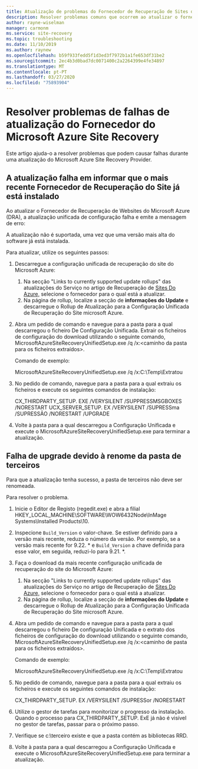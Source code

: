 ```yaml
---
title: Atualização de problemas do Fornecedor de Recuperação de Sites do Microsoft Azure
description: Resolver problemas comuns que ocorrem ao atualizar o fornecedor de recuperação de websites do Microsoft Azure.
author: rayne-wiselman
manager: carmonm
ms.service: site-recovery
ms.topic: troubleshooting
ms.date: 11/10/2019
ms.author: raynew
ms.openlocfilehash: b59f933fedd5f1d3ed3f7972b1a1fe653df31be2
ms.sourcegitcommit: 2ec4b3d0bad7dc0071400c2a2264399e4fe34897
ms.translationtype: MT
ms.contentlocale: pt-PT
ms.lasthandoff: 03/27/2020
ms.locfileid: "75893904"
---
```

# <a name="troubleshoot-microsoft-azure-site-recovery-provider-upgrade-failures"></a>Resolver problemas de falhas de atualização do Fornecedor do Microsoft Azure Site Recovery

Este artigo ajuda-o a resolver problemas que podem causar falhas durante uma atualização do Microsoft Azure Site Recovery Provider.

## <a name="the-upgrade-fails-reporting-that-the-latest-site-recovery-provider-is-already-installed"></a>A atualização falha em informar que o mais recente Fornecedor de Recuperação do Site já está instalado

Ao atualizar o Fornecedor de Recuperação de Websites do Microsoft Azure (DRA), a atualização unificada de configuração falha e emite a mensagem de erro:

A atualização não é suportada, uma vez que uma versão mais alta do software já está instalada.

Para atualizar, utilize os seguintes passos:

1. Descarregue a configuração unificada de recuperação do site do Microsoft Azure:
   1. Na secção "Links to currently supported update rollups" das atualizações do Serviço no artigo de Recuperação de [Sites Do Azure,](service-updates-how-to.md#links-to-currently-supported-update-rollups) selecione o fornecedor para o qual está a atualizar.
   2. Na página de rollup, localize a secção de **informações do Update** e descarregue o Rollup de Atualização para a Configuração Unificada de Recuperação do Site microsoft Azure.

2. Abra um pedido de comando e navegue para a pasta para a qual descarregou o ficheiro De Configuração Unificada. Extrair os ficheiros de configuração do download utilizando o seguinte comando, MicrosoftAzureSiteRecoveryUnifiedSetup.exe /q /x:&lt;caminho da pasta para os ficheiros extraídos&gt;.
    
    Comando de exemplo:

    MicrosoftAzureSiteRecoveryUnifiedSetup.exe /q /x:C:\Temp\Extratou

3. No pedido de comando, navegue para a pasta para a qual extraiu os ficheiros e execute os seguintes comandos de instalação:
   
    CX_THIRDPARTY_SETUP. EXE /VERYSILENT /SUPPRESSMSGBOXES /NORESTART UCX_SERVER_SETUP. EX /VERYSILENT /SUPRESSma /SUPRESSÃO /NORESTART /UPGRADE

1. Volte à pasta para a qual descarregou a Configuração Unificada e execute o MicrosoftAzureSiteRecoveryUnifiedSetup.exe para terminar a atualização. 

## <a name="upgrade-failure-due-to-the-3rd-party-folder-being-renamed"></a>Falha de upgrade devido à renome da pasta de terceiros

Para que a atualização tenha sucesso, a pasta de terceiros não deve ser renomeada.

Para resolver o problema.

1. Inicie o Editor de Registo (regedit.exe) e abra a filial HKEY_LOCAL_MACHINE\SOFTWARE\WOW6432Node\InMage Systems\Installed Products\10.
1. Inspecione `Build_Version` o valor-chave. Se estiver definido para a versão mais recente, reduza o número da versão. Por exemplo, se a versão mais recente for 9.22. \* e `Build_Version` a chave definida para esse valor, em seguida, reduzi-lo para 9.21. \*.
1. Faça o download da mais recente configuração unificada de recuperação do site do Microsoft Azure:
   1. Na secção "Links to currently supported update rollups" das atualizações do Serviço no artigo de Recuperação de [Sites Do Azure,](service-updates-how-to.md#links-to-currently-supported-update-rollups) selecione o fornecedor para o qual está a atualizar.
   2. Na página de rollup, localize a secção de **informações do Update** e descarregue o Rollup de Atualização para a Configuração Unificada de Recuperação do Site microsoft Azure.
1. Abra um pedido de comando e navegue para a pasta para a qual descarregou o ficheiro De configuração Unificada e o extrato dos ficheiros de configuração do download utilizando o seguinte comando, MicrosoftAzureSiteRecoveryUnifiedSetup.exe /q /x:&lt;caminho de pasta para os ficheiros extraídos&gt;.

    Comando de exemplo:

    MicrosoftAzureSiteRecoveryUnifiedSetup.exe /q /x:C:\Temp\Extratou

1. No pedido de comando, navegue para a pasta para a qual extraiu os ficheiros e execute os seguintes comandos de instalação:
   
    CX_THIRDPARTY_SETUP. EX /VERYSILENT /SUPRESSor /NORESTART

1. Utilize o gestor de tarefas para monitorizar o progresso da instalação. Quando o processo para CX_THIRDPARTY_SETUP. ExE já não é visível no gestor de tarefas, passar para o próximo passo.
1. Verifique se c:\terceiro existe e que a pasta contém as bibliotecas RRD.
1. Volte à pasta para a qual descarregou a Configuração Unificada e execute o MicrosoftAzureSiteRecoveryUnifiedSetup.exe para terminar a atualização. 